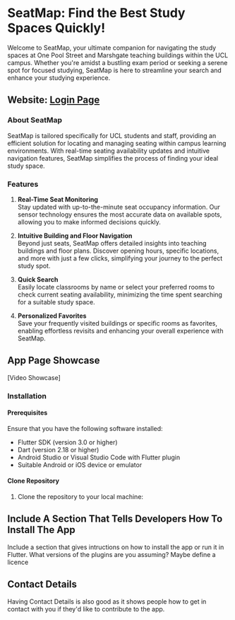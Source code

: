 # SeatMap: Find the Best Study Spaces Quickly!

Welcome to SeatMap, your ultimate companion for navigating the study spaces at One Pool Street and Marshgate teaching buildings within the UCL campus. Whether you're amidst a bustling exam period or seeking a serene spot for focused studying, SeatMap is here to streamline your search and enhance your studying experience.

## Website: [Login Page]([https://seatmap.my.canva.site/real-time-seating-navigation-companion])

### About SeatMap
SeatMap is tailored specifically for UCL students and staff, providing an efficient solution for locating and managing seating within campus learning environments. With real-time seating availability updates and intuitive navigation features, SeatMap simplifies the process of finding your ideal study space.

### Features

1. **Real-Time Seat Monitoring**  
   Stay updated with up-to-the-minute seat occupancy information. Our sensor technology ensures the most accurate data on available spots, allowing you to make informed decisions quickly.

2. **Intuitive Building and Floor Navigation**  
   Beyond just seats, SeatMap offers detailed insights into teaching buildings and floor plans. Discover opening hours, specific locations, and more with just a few clicks, simplifying your journey to the perfect study spot.

3. **Quick Search**  
   Easily locate classrooms by name or select your preferred rooms to check current seating availability, minimizing the time spent searching for a suitable study space.

4. **Personalized Favorites**  
   Save your frequently visited buildings or specific rooms as favorites, enabling effortless revisits and enhancing your overall experience with SeatMap.

## App Page Showcase

[Video Showcase]

### Installation

#### Prerequisites
Ensure that you have the following software installed:

- Flutter SDK (version 3.0 or higher)
- Dart (version 2.18 or higher)
- Android Studio or Visual Studio Code with Flutter plugin
- Suitable Android or iOS device or emulator

#### Clone Repository
1. Clone the repository to your local machine:



## Include A Section That Tells Developers How To Install The App

Include a section that gives intructions on how to install the app or run it in Flutter.  What versions of the plugins are you assuming?  Maybe define a licence

##  Contact Details

Having Contact Details is also good as it shows people how to get in contact with you if they'd like to contribute to the app. 

